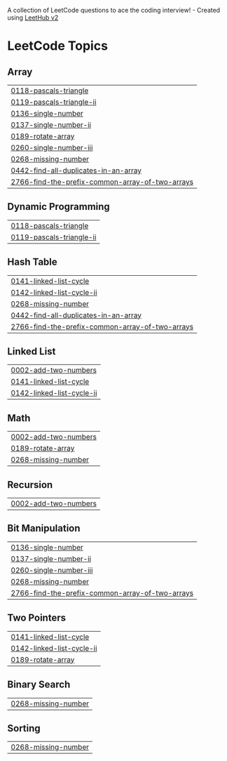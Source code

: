 A collection of LeetCode questions to ace the coding interview! - Created using [LeetHub v2](https://github.com/arunbhardwaj/LeetHub-2.0)
<!---LeetCode Topics Start-->
# LeetCode Topics
## Array
|  |
| ------- |
| [0118-pascals-triangle](https://github.com/swastiktripathii/Leetcode/tree/master/0118-pascals-triangle) |
| [0119-pascals-triangle-ii](https://github.com/swastiktripathii/Leetcode/tree/master/0119-pascals-triangle-ii) |
| [0136-single-number](https://github.com/swastiktripathii/Leetcode/tree/master/0136-single-number) |
| [0137-single-number-ii](https://github.com/swastiktripathii/Leetcode/tree/master/0137-single-number-ii) |
| [0189-rotate-array](https://github.com/swastiktripathii/Leetcode/tree/master/0189-rotate-array) |
| [0260-single-number-iii](https://github.com/swastiktripathii/Leetcode/tree/master/0260-single-number-iii) |
| [0268-missing-number](https://github.com/swastiktripathii/Leetcode/tree/master/0268-missing-number) |
| [0442-find-all-duplicates-in-an-array](https://github.com/swastiktripathii/Leetcode/tree/master/0442-find-all-duplicates-in-an-array) |
| [2766-find-the-prefix-common-array-of-two-arrays](https://github.com/swastiktripathii/Leetcode/tree/master/2766-find-the-prefix-common-array-of-two-arrays) |
## Dynamic Programming
|  |
| ------- |
| [0118-pascals-triangle](https://github.com/swastiktripathii/Leetcode/tree/master/0118-pascals-triangle) |
| [0119-pascals-triangle-ii](https://github.com/swastiktripathii/Leetcode/tree/master/0119-pascals-triangle-ii) |
## Hash Table
|  |
| ------- |
| [0141-linked-list-cycle](https://github.com/swastiktripathii/Leetcode/tree/master/0141-linked-list-cycle) |
| [0142-linked-list-cycle-ii](https://github.com/swastiktripathii/Leetcode/tree/master/0142-linked-list-cycle-ii) |
| [0268-missing-number](https://github.com/swastiktripathii/Leetcode/tree/master/0268-missing-number) |
| [0442-find-all-duplicates-in-an-array](https://github.com/swastiktripathii/Leetcode/tree/master/0442-find-all-duplicates-in-an-array) |
| [2766-find-the-prefix-common-array-of-two-arrays](https://github.com/swastiktripathii/Leetcode/tree/master/2766-find-the-prefix-common-array-of-two-arrays) |
## Linked List
|  |
| ------- |
| [0002-add-two-numbers](https://github.com/swastiktripathii/Leetcode/tree/master/0002-add-two-numbers) |
| [0141-linked-list-cycle](https://github.com/swastiktripathii/Leetcode/tree/master/0141-linked-list-cycle) |
| [0142-linked-list-cycle-ii](https://github.com/swastiktripathii/Leetcode/tree/master/0142-linked-list-cycle-ii) |
## Math
|  |
| ------- |
| [0002-add-two-numbers](https://github.com/swastiktripathii/Leetcode/tree/master/0002-add-two-numbers) |
| [0189-rotate-array](https://github.com/swastiktripathii/Leetcode/tree/master/0189-rotate-array) |
| [0268-missing-number](https://github.com/swastiktripathii/Leetcode/tree/master/0268-missing-number) |
## Recursion
|  |
| ------- |
| [0002-add-two-numbers](https://github.com/swastiktripathii/Leetcode/tree/master/0002-add-two-numbers) |
## Bit Manipulation
|  |
| ------- |
| [0136-single-number](https://github.com/swastiktripathii/Leetcode/tree/master/0136-single-number) |
| [0137-single-number-ii](https://github.com/swastiktripathii/Leetcode/tree/master/0137-single-number-ii) |
| [0260-single-number-iii](https://github.com/swastiktripathii/Leetcode/tree/master/0260-single-number-iii) |
| [0268-missing-number](https://github.com/swastiktripathii/Leetcode/tree/master/0268-missing-number) |
| [2766-find-the-prefix-common-array-of-two-arrays](https://github.com/swastiktripathii/Leetcode/tree/master/2766-find-the-prefix-common-array-of-two-arrays) |
## Two Pointers
|  |
| ------- |
| [0141-linked-list-cycle](https://github.com/swastiktripathii/Leetcode/tree/master/0141-linked-list-cycle) |
| [0142-linked-list-cycle-ii](https://github.com/swastiktripathii/Leetcode/tree/master/0142-linked-list-cycle-ii) |
| [0189-rotate-array](https://github.com/swastiktripathii/Leetcode/tree/master/0189-rotate-array) |
## Binary Search
|  |
| ------- |
| [0268-missing-number](https://github.com/swastiktripathii/Leetcode/tree/master/0268-missing-number) |
## Sorting
|  |
| ------- |
| [0268-missing-number](https://github.com/swastiktripathii/Leetcode/tree/master/0268-missing-number) |
<!---LeetCode Topics End-->